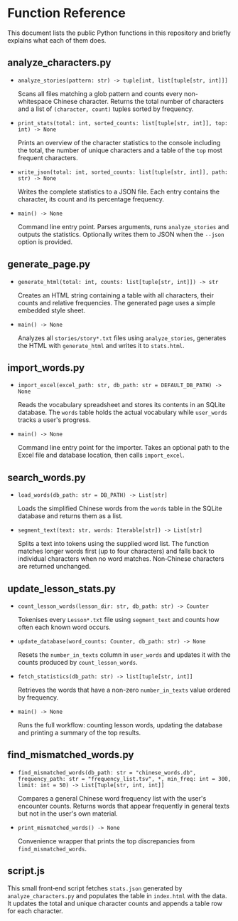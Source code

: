 # Function Reference

This document lists the public Python functions in this repository and briefly explains what each of them does.

## analyze_characters.py

- `analyze_stories(pattern: str) -> tuple[int, list[tuple[str, int]]]`
  
  Scans all files matching a glob pattern and counts every non-whitespace Chinese character. Returns the total number of characters and a list of `(character, count)` tuples sorted by frequency.

- `print_stats(total: int, sorted_counts: list[tuple[str, int]], top: int) -> None`
  
  Prints an overview of the character statistics to the console including the total, the number of unique characters and a table of the `top` most frequent characters.

- `write_json(total: int, sorted_counts: list[tuple[str, int]], path: str) -> None`
  
  Writes the complete statistics to a JSON file. Each entry contains the character, its count and its percentage frequency.

- `main() -> None`
  
  Command line entry point. Parses arguments, runs `analyze_stories` and outputs the statistics. Optionally writes them to JSON when the `--json` option is provided.

## generate_page.py

- `generate_html(total: int, counts: list[tuple[str, int]]) -> str`
  
  Creates an HTML string containing a table with all characters, their counts and relative frequencies. The generated page uses a simple embedded style sheet.

- `main() -> None`
  
  Analyzes all `stories/story*.txt` files using `analyze_stories`, generates the HTML with `generate_html` and writes it to `stats.html`.

## import_words.py

- `import_excel(excel_path: str, db_path: str = DEFAULT_DB_PATH) -> None`
  
  Reads the vocabulary spreadsheet and stores its contents in an SQLite database. The `words` table holds the actual vocabulary while `user_words` tracks a user's progress.

- `main() -> None`
  
  Command line entry point for the importer. Takes an optional path to the Excel file and database location, then calls `import_excel`.

## search_words.py

- `load_words(db_path: str = DB_PATH) -> List[str]`
  
  Loads the simplified Chinese words from the `words` table in the SQLite database and returns them as a list.

- `segment_text(text: str, words: Iterable[str]) -> List[str]`
  
  Splits a text into tokens using the supplied word list. The function matches longer words first (up to four characters) and falls back to individual characters when no word matches. Non‑Chinese characters are returned unchanged.

## update_lesson_stats.py

- `count_lesson_words(lesson_dir: str, db_path: str) -> Counter`
  
  Tokenises every `Lesson*.txt` file using `segment_text` and counts how often each known word occurs.

- `update_database(word_counts: Counter, db_path: str) -> None`
  
  Resets the `number_in_texts` column in `user_words` and updates it with the counts produced by `count_lesson_words`.

- `fetch_statistics(db_path: str) -> list[tuple[str, int]]`
  
  Retrieves the words that have a non-zero `number_in_texts` value ordered by frequency.

- `main() -> None`
  
  Runs the full workflow: counting lesson words, updating the database and printing a summary of the top results.

## find_mismatched_words.py

- `find_mismatched_words(db_path: str = "chinese_words.db", frequency_path: str = "frequency_list.tsv", *, min_freq: int = 300, limit: int = 50) -> List[Tuple[str, int, int]]`
  
  Compares a general Chinese word frequency list with the user's encounter counts. Returns words that appear frequently in general texts but not in the user's own material.

- `print_mismatched_words() -> None`
  
  Convenience wrapper that prints the top discrepancies from `find_mismatched_words`.

## script.js

This small front‑end script fetches `stats.json` generated by `analyze_characters.py` and populates the table in `index.html` with the data. It updates the total and unique character counts and appends a table row for each character.

